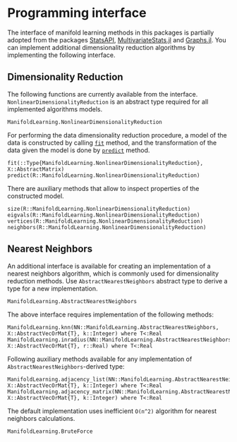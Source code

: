 # Programming interface

The interface of manifold learning methods in this packages is partially adopted from the packages [StatsAPI](https://github.com/JuliaStats/StatsAPI.jl),
[MultivariateStats.jl](https://github.com/JuliaStats/MultivariateStats.jl) and [Graphs.jl](https://github.com/JuliaGraphs/Graphs.jl).
You can implement additional dimensionality reduction algorithms by implementing the following interface.

## Dimensionality Reduction

The following functions are currently available from the interface.
`NonlinearDimensionalityReduction` is an abstract type required for all
implemented algorithms models.

```@docs
ManifoldLearning.NonlinearDimensionalityReduction
```

For performing the data dimensionality reduction procedure, a model of the data
is constructed by calling [`fit`](@ref) method, and the transformation of
the data given the model is done by [`predict`](@ref) method.

```@docs
fit(::Type{ManifoldLearning.NonlinearDimensionalityReduction}, X::AbstractMatrix)
predict(R::ManifoldLearning.NonlinearDimensionalityReduction)
```

There are auxiliary methods that allow to inspect properties of the constructed model.

```@docs
size(R::ManifoldLearning.NonlinearDimensionalityReduction)
eigvals(R::ManifoldLearning.NonlinearDimensionalityReduction)
vertices(R::ManifoldLearning.NonlinearDimensionalityReduction)
neighbors(R::ManifoldLearning.NonlinearDimensionalityReduction)
```

## Nearest Neighbors

An additional interface is available for creating an implementation of a nearest
neighbors algorithm, which is commonly used for dimensionality reduction methods.
Use `AbstractNearestNeighbors` abstract type to derive a type for a new
implementation.

```@docs
ManifoldLearning.AbstractNearestNeighbors
```

The above interface requires implementation of the following methods:

```@docs
ManifoldLearning.knn(NN::ManifoldLearning.AbstractNearestNeighbors, X::AbstractVecOrMat{T}, k::Integer) where T<:Real
ManifoldLearning.inradius(NN::ManifoldLearning.AbstractNearestNeighbors, X::AbstractVecOrMat{T}, r::Real) where T<:Real
```

Following auxiliary methods available for any implementation of
`AbstractNearestNeighbors`-derived type:

```@docs
ManifoldLearning.adjacency_list(NN::ManifoldLearning.AbstractNearestNeighbors, X::AbstractVecOrMat{T}, k::Integer) where T<:Real
ManifoldLearning.adjacency_matrix(NN::ManifoldLearning.AbstractNearestNeighbors, X::AbstractVecOrMat{T}, k::Integer) where T<:Real
```

The default implementation uses inefficient ``O(n^2)`` algorithm for nearest
neighbors calculations.

```@docs
ManifoldLearning.BruteForce
```

